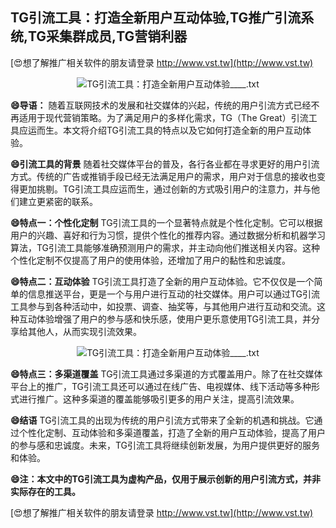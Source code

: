 ## **TG引流工具：打造全新用户互动体验,TG推广引流系统,TG采集群成员,TG营销利器**

[😍想了解推广相关软件的朋友请登录 http://www.vst.tw](http://www.vst.tw)

 <center><img src="https://vst.tw/MP4/tuiguang/png/8.png" alt="TG引流工具：打造全新用户互动体验____.txt"></center>

**😄导语：**
随着互联网技术的发展和社交媒体的兴起，传统的用户引流方式已经不再适用于现代营销策略。为了满足用户的多样化需求，TG（The Great）引流工具应运而生。本文将介绍TG引流工具的特点以及它如何打造全新的用户互动体验。

**😄引流工具的背景**
随着社交媒体平台的普及，各行各业都在寻求更好的用户引流方式。传统的广告或推销手段已经无法满足用户的需求，用户对于信息的接收也变得更加挑剔。TG引流工具应运而生，通过创新的方式吸引用户的注意力，并与他们建立更紧密的联系。

**😄特点一：个性化定制**
TG引流工具的一个显著特点就是个性化定制。它可以根据用户的兴趣、喜好和行为习惯，提供个性化的推荐内容。通过数据分析和机器学习算法，TG引流工具能够准确预测用户的需求，并主动向他们推送相关内容。这种个性化定制不仅提高了用户的使用体验，还增加了用户的黏性和忠诚度。

**😄特点二：互动体验**
TG引流工具打造了全新的用户互动体验。它不仅仅是一个简单的信息推送平台，更是一个与用户进行互动的社交媒体。用户可以通过TG引流工具参与到各种活动中，如投票、调查、抽奖等，与其他用户进行互动和交流。这种互动体验增强了用户的参与感和快乐感，使用户更乐意使用TG引流工具，并分享给其他人，从而实现引流效果。

 <center><img src="https://vst.tw/MP4/tuiguang/png/8.png" alt="TG引流工具：打造全新用户互动体验____.txt"></center>

**😄特点三：多渠道覆盖**
TG引流工具通过多渠道的方式覆盖用户。除了在社交媒体平台上的推广，TG引流工具还可以通过在线广告、电视媒体、线下活动等多种形式进行推广。这种多渠道的覆盖能够吸引更多的用户关注，提高引流效果。

**😄结语**
TG引流工具的出现为传统的用户引流方式带来了全新的机遇和挑战。它通过个性化定制、互动体验和多渠道覆盖，打造了全新的用户互动体验，提高了用户的参与感和忠诚度。未来，TG引流工具将继续创新发展，为用户提供更好的服务和体验。

**😄注：本文中的TG引流工具为虚构产品，仅用于展示创新的用户引流方式，并非实际存在的工具。**

[😍想了解推广相关软件的朋友请登录 http://www.vst.tw](http://www.vst.tw)



